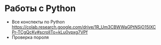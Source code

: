 # Работы с Python 
 - Все конспекты по Python https://colab.research.google.com/drive/1R_Um3CBWWaGPtNSjO15lXCPr-TCgQcKy#scrollTo=kLu0vpxg7VPf
 - Проверка пороля  
 
